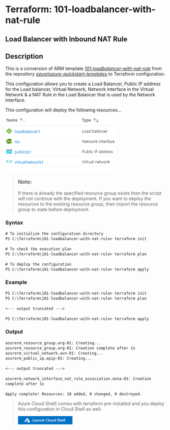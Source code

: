 # Terraform: 101-loadbalancer-with-nat-rule 
## Load Balancer with Inbound NAT Rule
## Description
This is a conversion of ARM template *[101-loadbalancer-with-nat-rule](https://github.com/Azure/azure-quickstart-templates/tree/master/101-loadbalancer-with-nat-rule)* from the repository *[azure\azure-quickstart-templates](https://github.com/Azure/azure-quickstart-templates)* to Terraform configuration.

This configuration allows you to create a Load Balancer, Public IP address for the Load balancer, Virtual Network, Network Interface in the Virtual Network & a NAT Rule in the Load Balancer that is used by the Network Interface.

This configuration will deploy the following  resources…


![](images/resources.png)

> ### Note:
> If there is already the specified resource group exists then the script will not continue with the deployment. If you want to deploy the resources to the existing resource group, then import the resource group to state before deployment.

### Syntax
```
# To initialize the configuration directory
PS C:\Terraform\101-loadbalancer-with-nat-rule> terraform init 

# To check the execution plan
PS C:\Terraform\101-loadbalancer-with-nat-rule> terraform plan

# To deploy the configuration
PS C:\Terraform\101-loadbalancer-with-nat-rule> terraform apply
```  

### Example
```
PS C:\Terraform\101-loadbalancer-with-nat-rule> terraform init 
PS C:\Terraform\101-loadbalancer-with-nat-rule> terraform plan

<--- output truncated --->

PS C:\Terraform\101-loadbalancer-with-nat-rule> terraform apply 

```
### Output

```
azurerm_resource_group.arg-01: Creating...
azurerm_resource_group.arg-01: Creation complete after 1s
azurerm_virtual_network.avn-01: Creating...
azurerm_public_ip.apip-01: Creating...

<--- output truncated --->

azurerm_network_interface_nat_rule_association.anna-01: Creation complete after 1s 

Apply complete! Resources: 10 added, 0 changed, 0 destroyed.
```

>Azure Cloud Shelll comes with terraform pre-installed and you deploy this configuration in Cloud Shell as well.
>
>[![cloudshell](images/cloudshell.png)](https://shell.azure.com)

